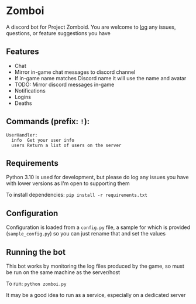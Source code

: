 # Zomboi

A discord bot for Project Zomboid. You are welcome to [log](https://github.com/JonnyPtn/zomboi/issues) any issues, questions, or feature suggestions you have

## Features
- Chat
 - Mirror in-game chat messages to discord channel
 - If in-game name matches Discord name it will use the name and avatar
 - TODO: Mirror discord messages in-game
- Notifications
 - Logins
 - Deaths

## Commands (prefix: `!`):
```
UserHandler:
  info  Get your user info
  users Return a list of users on the server
```

## Requirements
Python 3.10 is used for development, but please do log any issues you have with lower versions as I'm open to supporting them

To install dependencies:
`pip install -r requirements.txt`

## Configuration
Configuration is loaded from a `config.py` file, a sample for which is provided (`sample_config.py`) so you can just rename that and set the values

## Running the bot
This bot works by monitoring the log files produced by the game, so must be run on the same machine as the server/host

To run:
`python zomboi.py`

It may be a good idea to run as a service, especially on a dedicated server

